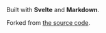 Built with **Svelte** and **Markdown**.

Forked from [the source code](https://github.com/Greenek/cv).
